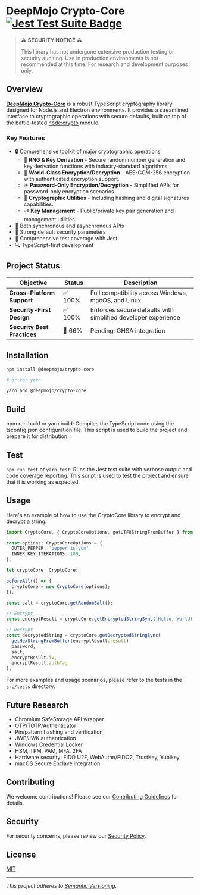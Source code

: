 # DeepMojo Crypto-Core [![Jest Test Suite Badge](https://github.com/deepmojo/crypto-core/actions/workflows/jest.yml/badge.svg)](https://github.com/deepmojo/crypto-core/actions/workflows/jest.yml)

> ⚠️ **SECURITY NOTICE** ⚠️
>
> This library has not undergone extensive production testing or security auditing. Use in production environments is not recommended at this time. For research and development purposes only.

## Overview

[**DeepMojo Crypto-Core**](https://github.com/deepmojo/crypto-core) is a robust TypeScript cryptography library designed for Node.js and Electron environments. It provides a streamlined interface to cryptographic operations with secure defaults, built on top of the battle-tested [node:crypto](https://github.com/nodejs/node/tree/main/src/crypto) module.

### Key Features

- 🔒 Comprehensive toolkit of major cryptographic operations
  - 🔢 **RNG & Key Derivation** - Secure random number generation and key derivation functions with industry-standard algorithms.
  - 🧠 **World-Class Encryption/Decryption** - AES-GCM-256 encryption with authenticated encryption support.
  - ✳ **Password-Only Encryption/Decryption** - Simplified APIs for password-only encryption scenarios.
  - 🧮 **Cryptographic Utilities** - Including hashing and digital signatures capabilities.
  - 🗝️ **Key Management** - Public/private key pair generation and management utilities.
- 🚀 Both synchronous and asynchronous APIs
- 💪 Strong default security parameters
- 🧪 Comprehensive test coverage with Jest
- 🔍 TypeScript-first development

## Project Status

| Objective | Status | Description |
|-----------|--------|-------------|
| **Cross-Platform Support** | ✅ 100% | Full compatibility across Windows, macOS, and Linux |
| **Security-First Design** | ✅ 100% | Enforces secure defaults with simplified developer experience |
| **Security Best Practices** | 🚧 66% | Pending: GHSA integration |


## Installation

```bash
npm install @deepmojo/crypto-core

# or for yarn

yarn add @deepmojo/crypto-core
```

## Build

npm run build or yarn build: Compiles the TypeScript code using the tsconfig.json configuration file. This script is used to build the project and prepare it for distribution.

## Test

`npm run test` or `yarn test`: Runs the Jest test suite with verbose output and code coverage reporting. This script is used to test the project and ensure that it is working as expected.

## Usage

Here's an example of how to use the CryptoCore library to encrypt and decrypt a string:

```typescript
import CryptoCore, { CryptoCoreOptions, getUTF8StringFromBuffer } from "@deepmojo/crypto-core";

const options: CryptoCoreOptions = {
  OUTER_PEPPER: 'pepper is yum',
  INNER_KEY_ITERATIONS: 100,
};

let cryptoCore: CryptoCore;

beforeAll(() => {
  cryptoCore = new CryptoCore(options);
});

const salt = cryptoCore.getRandomSalt();

// Encrypt
const encryptResult = cryptoCore.getEncryptedStringSync('Hello, World!', 'secret password', salt);

// Decrypt
const decryptedString = cryptoCore.getDecryptedStringSync(
  getHexStringFromBuffer(encryptResult.result),
  password,
  salt,
  encryptResult.iv,
  encryptResult.authTag
);
```

For more examples and usage scenarios, please refer to the tests in the `src/tests` directory.

## Future Research

- Chromium SafeStorage API wrapper
- OTP/TOTP/Authenticator
- Pin/pattern hashing and verification
- JWE/JWK authentication
- Windows Credential Locker
- HSM, TPM, PAM, MFA, 2FA
- Hardware security: FIDO U2F, WebAuthn/FIDO2, TrustKey, Yubikey
- macOS Secure Enclave integration

## Contributing

We welcome contributions! Please see our [Contributing Guidelines](CONTRIBUTING.md) for details.

## Security

For security concerns, please review our [Security Policy](SECURITY.md).

## License

[MIT](LICENSE)

---

*This project adheres to [Semantic Versioning](https://semver.org/).*
